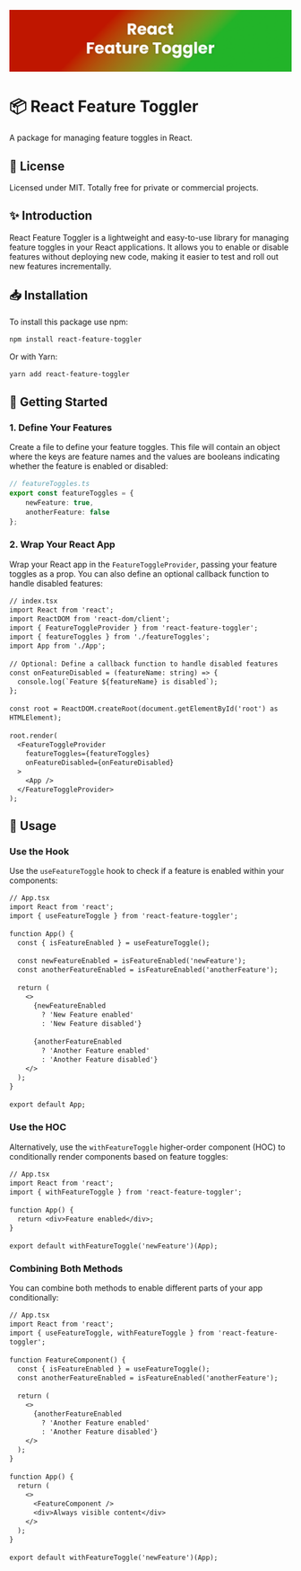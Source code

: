 ![React Feature Toggler](https://raw.githubusercontent.com/andrewdyer/public-assets/refs/heads/main/images/covers/react-feature-toggler.png)

# 📦 React Feature Toggler

A package for managing feature toggles in React.  

## 📄 License

Licensed under MIT. Totally free for private or commercial projects.

## ✨ Introduction

React Feature Toggler is a lightweight and easy-to-use library for managing feature toggles in your React applications. It allows you to enable or disable features without deploying new code, making it easier to test and roll out new features incrementally.

## 📥 Installation

To install this package use npm:

```bash
npm install react-feature-toggler
```

Or with Yarn:

```bash
yarn add react-feature-toggler
```

## 🚀 Getting Started

### 1. Define Your Features

Create a file to define your feature toggles. This file will contain an object where the keys are feature names and the values are booleans indicating whether the feature is enabled or disabled:

```ts
// featureToggles.ts
export const featureToggles = {
    newFeature: true,
    anotherFeature: false
};
```

### 2. Wrap Your React App

Wrap your React app in the `FeatureToggleProvider`, passing your feature toggles as a prop. You can also define an optional callback function to handle disabled features:

```tsx
// index.tsx
import React from 'react';
import ReactDOM from 'react-dom/client';
import { FeatureToggleProvider } from 'react-feature-toggler';
import { featureToggles } from './featureToggles';
import App from './App';

// Optional: Define a callback function to handle disabled features
const onFeatureDisabled = (featureName: string) => {
  console.log(`Feature ${featureName} is disabled`);
};

const root = ReactDOM.createRoot(document.getElementById('root') as HTMLElement);

root.render(
  <FeatureToggleProvider
    featureToggles={featureToggles}
    onFeatureDisabled={onFeatureDisabled}
  >
    <App />
  </FeatureToggleProvider>
);
```

## 📖 Usage

### Use the Hook

Use the `useFeatureToggle` hook to check if a feature is enabled within your components:

```tsx
// App.tsx
import React from 'react';
import { useFeatureToggle } from 'react-feature-toggler';

function App() {
  const { isFeatureEnabled } = useFeatureToggle();

  const newFeatureEnabled = isFeatureEnabled('newFeature');
  const anotherFeatureEnabled = isFeatureEnabled('anotherFeature');

  return (
    <>
      {newFeatureEnabled
        ? 'New Feature enabled'
        : 'New Feature disabled'}

      {anotherFeatureEnabled
        ? 'Another Feature enabled'
        : 'Another Feature disabled'}
    </>
  );
}

export default App;
```

### Use the HOC

Alternatively, use the `withFeatureToggle` higher-order component (HOC) to conditionally render components based on feature toggles:

```tsx
// App.tsx
import React from 'react';
import { withFeatureToggle } from 'react-feature-toggler';

function App() {
  return <div>Feature enabled</div>;
}

export default withFeatureToggle('newFeature')(App);
```

### Combining Both Methods

You can combine both methods to enable different parts of your app conditionally:

```tsx
// App.tsx
import React from 'react';
import { useFeatureToggle, withFeatureToggle } from 'react-feature-toggler';

function FeatureComponent() {
  const { isFeatureEnabled } = useFeatureToggle();
  const anotherFeatureEnabled = isFeatureEnabled('anotherFeature');

  return (
    <>
      {anotherFeatureEnabled
        ? 'Another Feature enabled'
        : 'Another Feature disabled'}
    </>
  );
}

function App() {
  return (
    <>
      <FeatureComponent />
      <div>Always visible content</div>
    </>
  );
}

export default withFeatureToggle('newFeature')(App);
```
